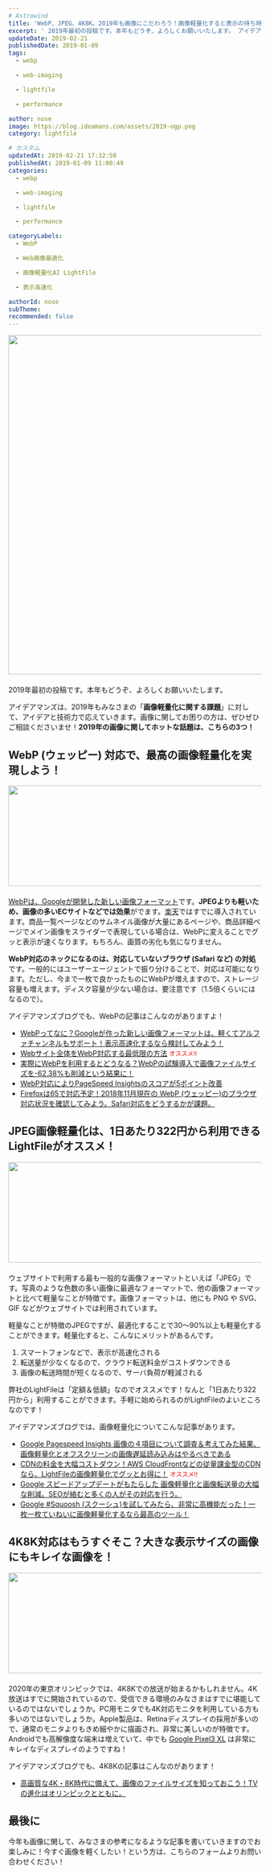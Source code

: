 ```yaml
---
# Astrowind
title: 'WebP、JPEG、4K8K。2019年も画像にこだわろう！画像軽量化すると表示の待ち時間が短くなるから、コンテンツをもっとみたくなる！'
excerpt: ' 2019年最初の投稿です。本年もどうぞ、よろしくお願いいたします。 アイデアマ...'
updateDate: 2019-02-21
publishedDate: 2019-01-09
tags: 
  - webp

  - web-imaging

  - lightfile

  - performance

author: nose
image: https://blog.ideamans.com/assets/2019-ogp.png
category: lightfile

# カスタム
updatedAt: 2019-02-21 17:32:50
publishedAt: 2019-01-09 11:00:49
categories: 
  - webp

  - web-imaging

  - lightfile

  - performance

categoryLabels: 
  - WebP

  - Web画像最適化

  - 画像軽量化AI LightFile

  - 表示高速化

authorId: nose
subTheme: 
recommended: false
---
```


<p><img alt="2019-ogp.png" src="https://blog.ideamans.com/assets/2019-ogp.png" width="1200" height="675" class="mt-image-center" style="text-align: center; display: block; margin: 0 auto 20px;"></p>
<p>2019年最初の投稿です。本年もどうぞ、よろしくお願いいたします。</p>
<p>アイデアマンズは、2019年もみなさまの「<strong>画像軽量化に関する課題</strong>」に対して、アイデアと技術力で応えていきます。画像に関してお困りの方は、ぜひぜひご相談くださいませ！<strong>2019年の画像に関してホットな話題は、こちらの3つ！</strong></p>
<p> </p>
<h2>WebP (ウェッピー) 対応で、最高の画像軽量化を実現しよう！</h2>
<p><img alt="2019-image-01.jpg" src="https://blog.ideamans.com/assets/2019-image-01.jpg" width="1200" height="200" class="mt-image-center" style="text-align: center; display: block; margin: 0 auto 20px;"></p>
<p><a href="https://developers.google.com/speed/webp/?hl=ja" target="_blank">WebPは、Googleが開発した新しい画像フォーマット</a>です。<strong>JPEGよりも軽いため、画像の多いECサイトなどでは効果</strong>がでます。<a href="https://www.rakuten.co.jp/" target="_blank">楽天</a>ではすでに導入されています。商品一覧ページなどのサムネイル画像が大量にあるページや、商品詳細ページでメイン画像をスライダーで表現している場合は、WebPに変えることでグッと表示が速くなります。もちろん、画質の劣化も気になりません。</p>
<p><strong>WebP対応のネックになるのは、対応していないブラウザ (Safari など) の対処</strong>です。一般的にはユーザーエージェントで振り分けることで、対応は可能になります。ただし、今まで一枚で良かったものにWebPが増えますので、ストレージ容量も増えます。ディスク容量が少ない場合は、要注意です（1.5倍くらいにはなるので）。</p>
<p>アイデアマンズブログでも、WebPの記事はこんなのがありますよ！</p>
<ul><li><a href="https://blog.ideamans.com/2018/04/webp.html">WebPってなに？Googleが作った新しい画像フォーマットは、軽くてアルファチャンネルもサポート！表示高速化するなら検討してみよう！</a></li><li><a href="https://blog.ideamans.com/2018/10/webwebp.html">Webサイト全体をWebP対応する最低限の方法</a> <span style="color: #ff0000; font-size: 12px;">オススメ!!</span></li><li><a href="https://blog.ideamans.com/2018/10/webp-6238.html">実際にWebPを利用するとどうなる？WebPの試験導入で画像ファイルサイズを-62.38%も削減という結果に！</a></li><li><a href="https://blog.ideamans.com/2018/10/webppagespeed-insights5.html">WebP対応によりPageSpeed Insightsのスコアが5ポイント改善</a></li><li><a href="https://blog.ideamans.com/2018/11/201811-webp.html">Firefoxは65で対応予定！2018年11月現在の WebP (ウェッピー)のブラウザ対応状況を確認してみよう。Safari対応をどうするかが課題。</a></li></ul>
<p> </p>
<h2>JPEG画像軽量化は、1日あたり322円から利用できるLightFileがオススメ！</h2>
<p><a href="https://www.ideamans.com/lightfile/" target="_blank"><img alt="2019-image-02.png" src="https://blog.ideamans.com/assets/2019-image-02.png" width="1200" height="200" class="mt-image-center" style="text-align: center; display: block; margin: 0 auto 20px;"></a></p>
<p>ウェブサイトで利用する最も一般的な画像フォーマットといえば「JPEG」です。写真のような色数の多い画像に最適なフォーマットで、他の画像フォーマットと比べて軽量なことが特徴です。画像フォーマットは、他にも PNG や SVG、GIF などがウェブサイトでは利用されています。</p>
<p>軽量なことが特徴のJPEGですが、最適化することで30〜90%以上も軽量化することができます。軽量化すると、こんなにメリットがあるんです。</p>
<ol><li>スマートフォンなどで、表示が高速化される</li><li>転送量が少なくなるので、クラウド転送料金がコストダウンできる</li><li>画像の転送時間が短くなるので、サーバ負荷が軽減される</li></ol>
<p>弊社のLightFileは「定額＆低額」なのでオススメです！なんと「1日あたり322円から」利用することができます。手軽に始められるのがLightFileのよいところなのです！</p>
<p>アイデアマンズブログでは、画像軽量化についてこんな記事があります。</p>
<ul><li><a href="https://blog.ideamans.com/2018/12/pagespeed-insights.html">Google Pagespeed Insights 画像の４項目について調査＆考えてみた結果、画像軽量化とオフスクリーンの画像遅延読み込みはやるべきである</a></li><li><a href="https://blog.ideamans.com/2018/11/cdn-costdown.html">CDNの料金を大幅コストダウン！AWS CloudFrontなどの従量課金型のCDNなら、LightFileの画像軽量化でグッとお得に！</a> <span style="color: #ff0000; font-size: 12px;">オススメ!!</span></li><li><a href="https://blog.ideamans.com/2018/11/speed-update-image-transfer.html">Google スピードアップデートがもたらした 画像軽量化と画像転送量の大幅な削減。SEOが絡むと多くの人がその対応を行う。</a></li><li><a href="https://blog.ideamans.com/2018/11/google-squoosh.html">Google #Squoosh (スクーシュ)を試してみたら、非常に高機能だった！一枚一枚ていねいに画像軽量化するなら最高のツール！</a></li></ul>
<p> </p>
<h2>4K8K対応はもうすぐそこ？大きな表示サイズの画像にもキレイな画像を！</h2>
<p><img alt="2019-image-03.jpg" src="https://blog.ideamans.com/assets/2019-image-03.jpg" width="1200" height="200" class="mt-image-center" style="text-align: center; display: block; margin: 0 auto 20px;"></p>
<p>2020年の東京オリンピックでは、4K8Kでの放送が始まるかもしれません。4K放送はすでに開始されているので、受信できる環境のみなさまはすでに堪能しているのではないでしょうか。PC用モニタでも4K対応モニタを利用している方も多いのではないでしょうか。Apple製品は、Retinaディスプレイの採用が多いので、通常のモニタよりもきめ細やかに描画され、非常に美しいのが特徴です。Androidでも高解像度な端末は増えていて、中でも <a href="https://store.google.com/jp/product/pixel_3" target="_blank">Google Pixel3 XL</a> は非常にキレイなディスプレイのようですね！</p>
<p>アイデアマンズブログでも、4K8Kの記事はこんなのがあります！</p>
<ul><li><a href="https://blog.ideamans.com/2018/04/4k8k.html">高画質な4K・8K時代に備えて、画像のファイルサイズを知っておこう！TVの進化はオリンピックとともに。</a></li></ul>
<p> </p>
<h2>最後に</h2>
<p>今年も画像に関して、みなさまの参考になるような記事を書いていきますのでお楽しみに！今すぐ画像を軽くしたい！という方は、こちらのフォームよりお問い合わせください！</p>

